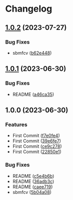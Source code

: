 # Changelog

## [1.0.2](https://github.com/chiba-ai-med/SBMFCV/compare/v1.0.1...v1.0.2) (2023-07-27)


### Bug Fixes

* sbmfcv ([b62e448](https://github.com/chiba-ai-med/SBMFCV/commit/b62e4487d303aeeabd028c032e5fdb155e3a56bf))

## [1.0.1](https://github.com/chiba-ai-med/SBMFCV/compare/v1.0.0...v1.0.1) (2023-06-30)


### Bug Fixes

* README ([a46ca35](https://github.com/chiba-ai-med/SBMFCV/commit/a46ca3503f19a7b70771da75b95d6372723c1bb4))

## 1.0.0 (2023-06-30)


### Features

* First Commit ([f7e0fe4](https://github.com/chiba-ai-med/SBMFCV/commit/f7e0fe4b7144cfc1833448781ab8fba51554fdc8))
* First Commit ([39e6fe7](https://github.com/chiba-ai-med/SBMFCV/commit/39e6fe7906824bbe8117146248fdec416b18fa2e))
* First Commit ([ce9c278](https://github.com/chiba-ai-med/SBMFCV/commit/ce9c278f016747d82f014631369346ba165563c7))
* First Commit ([22850e1](https://github.com/chiba-ai-med/SBMFCV/commit/22850e18511e035687468113358b7d7319f16759))


### Bug Fixes

* README ([c5e4b6b](https://github.com/chiba-ai-med/SBMFCV/commit/c5e4b6b119f22db1f8bbeddf08b2baaf5a4d73f2))
* README ([36adb3c](https://github.com/chiba-ai-med/SBMFCV/commit/36adb3c5346a7d324215531e21bf56b9b7f72c80))
* README ([caee719](https://github.com/chiba-ai-med/SBMFCV/commit/caee719110088ca4d679fc3e09225ae3824f3bef))
* sbmfcv ([5b04a08](https://github.com/chiba-ai-med/SBMFCV/commit/5b04a08400c175a0cef68ea2575a7990f25e94e5))
